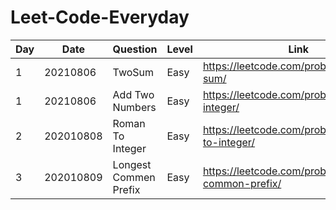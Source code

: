 # Leet-Code-Everyday

Day|Date|Question|Level|Link|Notes|
---|---|---|---|---|---|
1|20210806|TwoSum|Easy|https://leetcode.com/problems/two-sum/||
1|20210806|Add Two Numbers|Easy|https://leetcode.com/problems/reverse-integer/||
2|202010808|Roman To Integer|Easy|https://leetcode.com/problems/roman-to-integer/||
3|202010809|Longest Commen Prefix|Easy|https://leetcode.com/problems/longest-common-prefix/||
